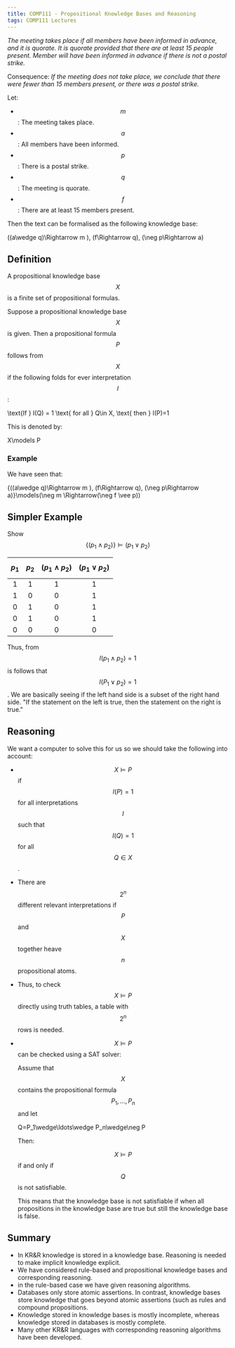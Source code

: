 ```yaml
---
title: COMP111 - Propositional Knowledge Bases and Reasoning
tags: COMP111 Lectures
---
```

*The meeting takes place if all members have been informed in advance, and it is quorate. It is quorate provided that there are at least 15 people present. Member will have been informed in advance if there is not a postal strike.*

Consequence: *If the meeting does not take place, we conclude that there were fewer than 15 members present, or there was a postal strike.*

Let: 

* $$m$$: The meeting takes place.
* $$a$$: All members have been informed.
* $$p$$: There is a postal strike.
* $$q$$: The meeting is quorate.
* $$f$$: There are at least 15 members present.

Then the text can be formalised as the following knowledge base:

$$$$((a\wedge q)\Rightarrow m ), (f\Rightarrow q), (\neg p\Rightarrow a)$$$$

## Definition
A propositional knowledge base $$X$$ is a finite set of propositional formulas. 

Suppose a propositional knowledge base $$X$$ is given. Then a propositional formula $$P$$ follows from $$X$$ if the following folds for ever interpretation $$I$$:

$$$$\text{If } I(Q) = 1 \text{ for all } Q\in X, \text{ then } I(P)=1$$$$

This is denoted by:

$$$$X\models P$$$$

### Example
We have seen that:

$$$$\{((a\wedge q)\Rightarrow m ), (f\Rightarrow q), (\neg p\Rightarrow a)\}\models(\neg m \Rightarrow(\neg f \vee p))$$$$

## Simpler Example
Show $$\{(p_1\wedge p_2)\}\models(p_1\vee p_2)$$

| $$p_1$$ | $$p_2$$ | $$(p_1\wedge p_2)$$ | $$(p_1\vee p_2)$$ |
| :-: | :-: | :-: | :-: |
| 1 | 1 | 1 | 1 |
| 1 | 0 | 0 | 1|
| 0 | 1 | 0 | 1| 
| 0 | 1 | 0 | 1|
| 0 | 0 | 0 | 0| 

Thus, from $$I(p_1\wedge p_2) = 1$$ is follows that $$I(P_1\vee p_2)=1$$. We are basically seeing if the left hand side is a subset of the right hand side. "If the statement on the left is true, then the statement on the right is true."

## Reasoning 
We want a computer to solve this for us so we should take the following into account:

* $$X\models P$$ if $$I(P)=1$$ for all interpretations $$I$$ such that $$I(Q)=1$$ for all $$Q\in X$$.
* There are $$2^n$$ different relevant interpretations if $$P$$ and $$X$$ together heave $$n$$ propositional atoms.
* Thus, to check $$X\models P$$ directly using truth tables, a table with $$2^n$$ rows is needed.
* $$X\models P$$ can be checked using a SAT solver:

	Assume that $$X$$ contains the propositional formula $$P_1,\ldots,P_n$$ and let
	
	$$$$Q=P_1\wedge\ldots\wedge P_n\wedge\neg P$$$$
	
	Then:
	
	$$X\models P$$ if and only if $$Q$$ is not satisfiable.
	
	This means that the knowledge base is not satisfiable if when all propositions in the knowledge base are true but still the knowledge base is false.
	
## Summary
* In KR&R knowledge is stored in a knowledge base. Reasoning is needed to make implicit knowledge explicit.
* We have considered rule-based and propositional knowledge bases and corresponding reasoning.
* in the rule-based case we have given reasoning algorithms.
* Databases only store atomic assertions. In contrast, knowledge bases store knowledge that goes beyond atomic assertions (such as rules and compound propositions.
* Knowledge stored in knowledge bases is mostly incomplete, whereas knowledge stored in databases is mostly complete.
* Many other KR&R languages with corresponding reasoning algorithms have been developed.